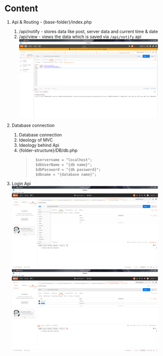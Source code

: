 # Content
1. Api & Routing - {base-folder}/index.php
	1. /api/notify - stores data like post, server data and current time & date
	2. /api/view - views the data which is saved via `/api/notify` api
![alt text](api-notify.png "Post in api")

2. Database connection
	1. Database connection
	2. Ideology of MVC
	3. Ideology behind Api 
	4. {folder-structure}/DB/db.php
		>       $servername = "localhost";
		> 	    $dbUserName = "{db name}";
		> 	    $dbPassword = "{db password}";
		> 	    $dbname = "{database name}";
3. Login Api 
![alt text](login-postman.png "Login Postman")
![alt text](login-postman-response.png "Login Postman Response")
